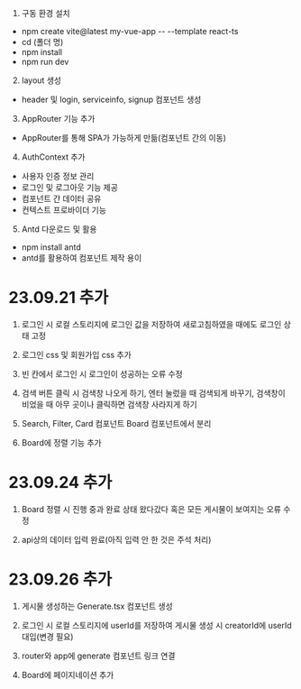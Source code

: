 1. 구동 환경 설치

- npm create vite@latest my-vue-app -- --template react-ts <br />
- cd (폴더 명) <br />
- npm install <br />
- npm run dev <br />

2. layout 생성

- header 및 login, serviceinfo, signup 컴포넌트 생성

3. AppRouter 기능 추가

- AppRouter를 통해 SPA가 가능하게 만듦(컴포넌트 간의 이동)

4. AuthContext 추가

- 사용자 인증 정보 관리
- 로그인 및 로그아웃 기능 제공
- 컴포넌트 간 데이터 공유
- 컨텍스트 프로바이더 기능

5. Antd 다운로드 및 활용

- npm install antd
- antd를 활용하여 컴포넌트 제작 용이

# 23.09.21 추가

1. 로그인 시 로컬 스토리지에 로그인 값을 저장하여 새로고침하였을 때에도 로그인 상태 고정

2. 로그인 css 및 회원가입 css 추가

3. 빈 칸에서 로그인 시 로그인이 성공하는 오류 수정

4. 검색 버튼 클릭 시 검색창 나오게 하기, 엔터 눌렀을 때 검색되게 바꾸기, 검색창이 비었을 때 아무 곳이나 클릭하면 검색창 사라지게 하기

5. Search, Filter, Card 컴포넌트 Board 컴포넌트에서 분리

6. Board에 정렬 기능 추가

# 23.09.24 추가

1. Board 정렬 시 진행 중과 완료 상태 왔다갔다 혹은 모든 게시물이 보여지는 오류 수정

2. api상의 데이터 입력 완료(아직 입력 안 한 것은 주석 처리)

# 23.09.26 추가

1. 게시물 생성하는 Generate.tsx 컴포넌트 생성

2. 로그인 시 로컬 스토리지에 userId를 저장하여 게시물 생성 시 creatorId에 userId 대입(변경 필요)

3. router와 app에 generate 컴포넌트 링크 연결

4. Board에 페이지네이션 추가
